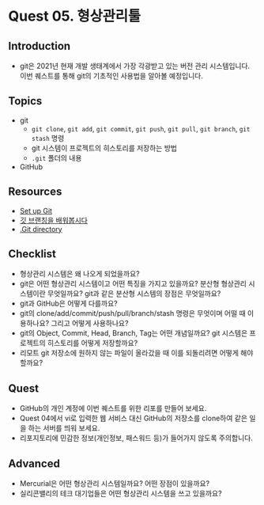 # Quest 05. 형상관리툴

## Introduction
* git은 2021년 현재 개발 생태계에서 가장 각광받고 있는 버전 관리 시스템입니다. 이번 퀘스트를 통해 git의 기초적인 사용법을 알아볼 예정입니다.

## Topics
* git
  * `git clone`, `git add`, `git commit`, `git push`, `git pull`, `git branch`, `git stash` 명령
  * git 시스템이 프로젝트의 히스토리를 저장하는 방법
  * `.git` 폴더의 내용
* GitHub

## Resources
* [Set up Git](https://try.github.io)
* [깃 브랜칭을 배워봅시다](https://learngitbranching.js.org/?locale=ko)
* [.Git directory](https://githowto.com/git_internals_git_directory)

## Checklist
* 형상관리 시스템은 왜 나오게 되었을까요?
* git은 어떤 형상관리 시스템이고 어떤 특징을 가지고 있을까요? 분산형 형상관리 시스템이란 무엇일까요? git과 같은 분산형 시스템의 장점은 무엇일까요?
* git과 GitHub은 어떻게 다를까요?
* git의 clone/add/commit/push/pull/branch/stash 명령은 무엇이며 어떨 때 이용하나요? 그리고 어떻게 사용하나요?
* git의 Object, Commit, Head, Branch, Tag는 어떤 개념일까요? git 시스템은 프로젝트의 히스토리를 어떻게 저장할까요?
* 리모트 git 저장소에 원하지 않는 파일이 올라갔을 때 이를 되돌리려면 어떻게 해야 할까요?

## Quest
* GitHub의 개인 계정에 이번 퀘스트를 위한 리포를 만들어 보세요.
* Quest 04에서 vi로 입력한 웹 서비스 대신 GitHub의 저장소를 clone하여 같은 일을 하는 서버를 띄워 보세요.
* 리포지토리에 민감한 정보(개인정보, 패스워드 등)가 들어가지 않도록 주의합니다.

## Advanced
* Mercurial은 어떤 형상관리 시스템일까요? 어떤 장점이 있을까요?
* 실리콘밸리의 테크 대기업들은 어떤 형상관리 시스템을 쓰고 있을까요?
